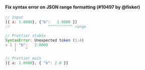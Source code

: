 #### Fix syntax error on JSON range formatting (#10497 by @fisker)

<!-- prettier-ignore -->
```js
// Input
[{ a: 1.0000}, {"b":   2.0000 }]
//                 ^^^^^^^^^^^ range

// Prettier stable
SyntaxError: Unexpected token (1:4)
> 1 | "b":   2.0000
    |    ^

// Prettier main
[{ a: 1.0000}, { "b": 2.0 }]
```
